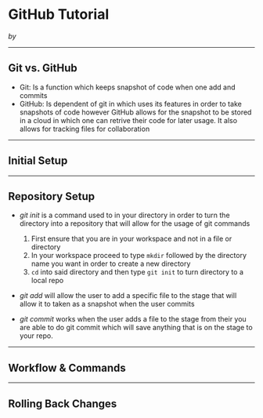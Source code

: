 # GitHub Tutorial

_by <your-name-here>_

---
## Git vs. GitHub
* Git: Is a function which keeps snapshot of code when one add and commits  
* GitHub: Is dependent of git in which uses its features in order to take snapshots of code however GitHub allows for the snapshot to be stored in a cloud in which one can retrive their code for later usage. It also allows for tracking files for collaboration

---
## Initial Setup



---
## Repository Setup
* _git init_ is a command used to in your directory in order to turn the directory into a repository that will allow for the usage of git commands   
   1. First ensure that you are in your workspace and not in a file or directory
   2. In your workspace proceed to type `mkdir` followed by the directory name you want in order to create a new directory
   3. `cd` into said directory and then type `git init` to turn directory to a local repo

* _git add_ will allow the user to add a specific file to the stage that will allow it to taken as a snapshot when the user commits

* _git commit_ works when the user adds a file to the stage from their you are able to do git commit which will save anything that is on the stage to your repo.


---
## Workflow & Commands



---
## Rolling Back Changes